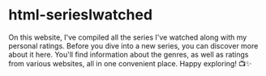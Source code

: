 # html-seriesIwatched
On this website, I've compiled all the series I've watched along with my personal ratings. Before you dive into a new series, you can discover more about it here. You'll find information about the genres, as well as ratings from various websites, all in one convenient place. Happy exploring! 📺✨
